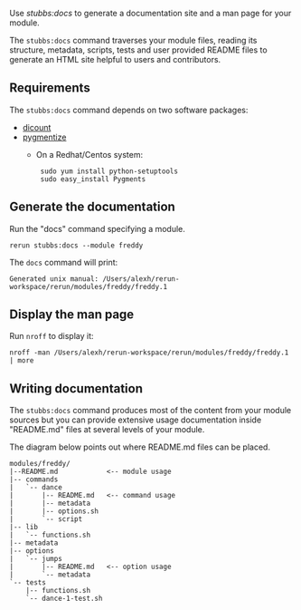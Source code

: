 
Use *stubbs:docs* to generate a documentation site and a man page for your module.

The `stubbs:docs` command traverses your module files, reading
its structure, metadata, scripts, tests and user provided README
files to generate an HTML site helpful to users and contributors.

Requirements
------------
The `stubbs:docs` command depends on two software packages:

* [dicount](http://www.pell.portland.or.us/~orc/Code/discount/)
* [pygmentize](http://pygments.org/docs/cmdline/)
  * On a Redhat/Centos system: 
  
         sudo yum install python-setuptools
         sudo easy_install Pygments
  
Generate the documentation
--------------------------

Run the "docs" command specifying a module.

    rerun stubbs:docs --module freddy

The `docs` command will print:

    Generated unix manual: /Users/alexh/rerun-workspace/rerun/modules/freddy/freddy.1

Display the man page
--------------------

Run `nroff` to display it:
	
	nroff -man /Users/alexh/rerun-workspace/rerun/modules/freddy/freddy.1 | more

Writing documentation
---------------------

The `stubbs:docs` command produces most of the content
from your module sources but you can provide extensive
usage documentation inside "README.md" files at
several levels of your module.

The diagram below points out where README.md files
can be placed.

    modules/freddy/
    |--README.md            <-- module usage
    |-- commands
    |   `-- dance
    |       |-- README.md   <-- command usage
    |       |-- metadata
    |       |-- options.sh
    |       `-- script
    |-- lib
    |   `-- functions.sh
    |-- metadata
    |-- options
    |   `-- jumps
    |       |-- README.md   <-- option usage
    |       `-- metadata
    `-- tests
        |-- functions.sh
        `-- dance-1-test.sh

